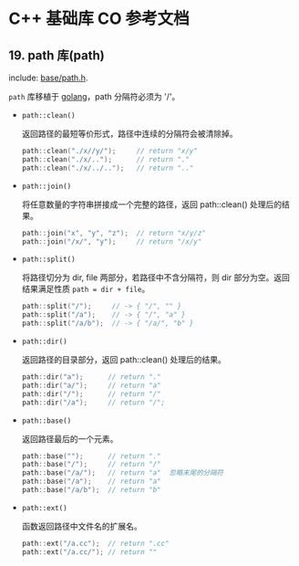 # C++ 基础库 CO 参考文档

## 19. path 库(path)

include: [base/path.h](https://github.com/idealvin/co/blob/master/base/path.h).

`path` 库移植于 [golang](https://github.com/golang/go/blob/master/src/path/path.go)，path 分隔符必须为 '/'。

- `path::clean()`

  返回路径的最短等价形式，路径中连续的分隔符会被清除掉。

  ```cpp
  path::clean("./x//y/");     // return "x/y"
  path::clean("./x/..");      // return "."
  path::clean("./x/../..");   // return ".."
  ```

- `path::join()`

  将任意数量的字符串拼接成一个完整的路径，返回 path::clean() 处理后的结果。

  ```cpp
  path::join("x", "y", "z");  // return "x/y/z"
  path::join("/x/", "y");     // return "/x/y"
  ```

- `path::split()`

  将路径切分为 dir, file 两部分，若路径中不含分隔符，则 dir 部分为空。返回结果满足性质 `path = dir + file`。

  ```cpp
  path::split("/");     // -> { "/", "" }
  path::split("/a");    // -> { "/", "a" }
  path::split("/a/b");  // -> { "/a/", "b" }
  ```

- `path::dir()`

  返回路径的目录部分，返回 path::clean() 处理后的结果。

  ```cpp
  path::dir("a");      // return "."
  path::dir("a/");     // return "a"
  path::dir("/");      // return "/"
  path::dir("/a");     // return "/";
  ```

- `path::base()`

  返回路径最后的一个元素。

  ```cpp
  path::base("");      // return "."
  path::base("/");     // return "/"
  path::base("/a/");   // return "a"  忽略末尾的分隔符
  path::base("/a");    // return "a"
  path::base("/a/b");  // return "b"
  ```

- `path::ext()`

  函数返回路径中文件名的扩展名。

  ```cpp
  path::ext("/a.cc");  // return ".cc"
  path::ext("/a.cc/"); // return ""
  ```
